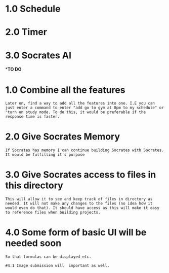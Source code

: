 # 1.0 Schedule

# 2.0 Timer

# 3.0 Socrates AI


***TO DO**

# 1.0 Combine all the features 
    Later on, find a way to add all the features into one. I.E you can just enter a command to enter "add go to gym at 8pm to my schedule" or "turn on study mode. To do this, it would be preferable if the response time is faster. 

# 2.0 Give Socrates Memory
    If Socrates has memory I can continue building Socrates with Socrates. It would be fulfilling it's purpose

# 3.0 Give Socrates access to files in this directory
    This will allow it to see and keep track of files in directory as needed. It will not make any changes to the files (no idea how it would even do that). It should have access as this will make it easy to reference files when building projects.

# 4.0 Some form of basic UI will be needed soon
    So that formulas can be displayed etc.

    #4.1 Image submission will  important as well. 
     

